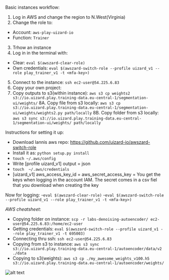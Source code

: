 Basic instances workflow:

1. Log in AWS and change the region to N.West(Virginia)
2. Change the role to:
  - Account: `aws-play-uizard-io`
  - Function: `Trainer`
3. Trhow an instance
4. Log in in the terminal with:
  - Clear:  `eval $(awszard-clear-role)`
  - Own credentials: `eval $(awszard-switch-role --profile uizard_v1 --role play_trainer_v1 -t <mfa-key>)`
5. Connect to the instance: `ssh ec2-user@54.225.6.83`
6. Copy your own project: 
7. Copy outputs to s3(within instance): `aws s3 cp weights2 s3://io.uizard.play.training-data.eu-central-1/segmentation-ui/weights/`
8A. Copy file from s3 locally: `aws s3 cp s3://io.uizard.play.training-data.eu-central-1/segmentation-ui/weights/weights2.py path/locally`
8B. Copy folder from s3 locally: `aws s3 sync s3://io.uizard.play.training-data.eu-central-1/segmentation-ui/weights/ path/locally`



Instructions for setting it up:
- Download Iannis aws repo: https://github.com/uizard-io/awszard-switch-role
- Install it as: `python setup.py install`
- `touch ~/.aws/config`
- Write  [profile uizard_v1] output = json
- `touch  ~/.aws/credentials`
- [uizard_v1] aws_access_key_id =  aws_secret_access_key = 
You get the keys when logging in the account IAM. The secret comes in a csv fiel that you download when creating the key

Now for logging:
-`eval $(awszard-clear-role)`
-`eval $(awszard-switch-role --profile uizard_v1 --role play_trainer_v1 -t <mfa-key>)` 


*AWS cheatsheet*:
- Copying folder on instance: `scp -r labs-denoising-autoencoder/ ec2-user@54.225.6.83:/home/ec2-user`
- Getting credentials: `eval $(awszard-switch-role --profile uizard_v1 --role play_trainer_v1 -t 695003)`
- Connecting thru ssh: `ssh ec2-user@54.225.6.83`
- Copying from s3 to instance: `aws s3 sync s3://io.uizard.play.training-data.eu-central-1/autoencoder/data/v2 ./data`
- Copying to s3(weights): `aws s3 cp ./my_awesome_weights_v100.h5 s3://io.uizard.play.training-data.eu-central-1/autoencoder/weights/`

![alt text](https://github.com/artuntun/nerdy_resources/blob/master/images/aws_logging.png "Logo Title Text 1")
